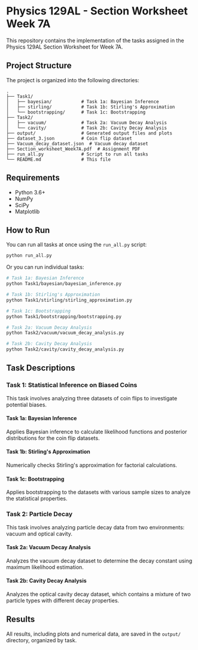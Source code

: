 # Physics 129AL - Section Worksheet Week 7A

This repository contains the implementation of the tasks assigned in the Physics 129AL Section Worksheet for Week 7A.

## Project Structure

The project is organized into the following directories:

```
.
├── Task1/
│   ├── bayesian/           # Task 1a: Bayesian Inference
│   ├── stirling/           # Task 1b: Stirling's Approximation
│   └── bootstrapping/      # Task 1c: Bootstrapping
├── Task2/
│   ├── vacuum/             # Task 2a: Vacuum Decay Analysis
│   └── cavity/             # Task 2b: Cavity Decay Analysis
├── output/                 # Generated output files and plots
├── dataset_3.json          # Coin flip dataset
├── Vacuum_decay_dataset.json  # Vacuum decay dataset
├── Section_worksheet_Week7A.pdf  # Assignment PDF
├── run_all.py              # Script to run all tasks
└── README.md               # This file
```

## Requirements

- Python 3.6+
- NumPy
- SciPy
- Matplotlib

## How to Run

You can run all tasks at once using the `run_all.py` script:

```bash
python run_all.py
```

Or you can run individual tasks:

```bash
# Task 1a: Bayesian Inference
python Task1/bayesian/bayesian_inference.py

# Task 1b: Stirling's Approximation
python Task1/stirling/stirling_approximation.py

# Task 1c: Bootstrapping
python Task1/bootstrapping/bootstrapping.py

# Task 2a: Vacuum Decay Analysis
python Task2/vacuum/vacuum_decay_analysis.py

# Task 2b: Cavity Decay Analysis
python Task2/cavity/cavity_decay_analysis.py
```

## Task Descriptions

### Task 1: Statistical Inference on Biased Coins

This task involves analyzing three datasets of coin flips to investigate potential biases.

#### Task 1a: Bayesian Inference

Applies Bayesian inference to calculate likelihood functions and posterior distributions for the coin flip datasets.

#### Task 1b: Stirling's Approximation

Numerically checks Stirling's approximation for factorial calculations.

#### Task 1c: Bootstrapping

Applies bootstrapping to the datasets with various sample sizes to analyze the statistical properties.

### Task 2: Particle Decay

This task involves analyzing particle decay data from two environments: vacuum and optical cavity.

#### Task 2a: Vacuum Decay Analysis

Analyzes the vacuum decay dataset to determine the decay constant using maximum likelihood estimation.

#### Task 2b: Cavity Decay Analysis

Analyzes the optical cavity decay dataset, which contains a mixture of two particle types with different decay properties.

## Results

All results, including plots and numerical data, are saved in the `output/` directory, organized by task. 
